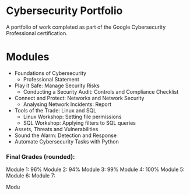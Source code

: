 # Cybersecurity Portfolio
A portfolio of work completed as part of the Google Cybersecurity Professional certification. 

# Modules 
- Foundations of Cybersecurity
  - Professional Statement 
- Play it Safe: Manage Security Risks
  - Conducting a Security Audit: Controls and Compliance Checklist
- Connect and Protect: Networks and Network Security
  - Analysing Network Incidents: Report 
- Tools of the Trade: Linux and SQL
  - Linux Workshop: Setting file permissions
  - SQL Workshop: Applying filters to SQL queries   
- Assets, Threats and Vulnerabilities
- Sound the Alarm: Detection and Response 
- Automate Cybersecurity Tasks with Python

### Final Grades (rounded): 
Module 1: 96%
Module 2: 94%
Module 3: 99%
Module 4: 100%
Module 5: 
Module 6: 
Module 7: 

Modu
